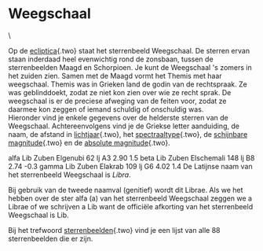 # Weegschaal

\

Op de [ecliptica](ecliptic.html){.two} staat het sterrenbeeld
Weegschaal. De sterren ervan staan inderdaad heel evenwichtig rond de
zonsbaan, tussen de sterrenbeelden Maagd en Schorpioen. Je kunt de
Weegschaal \'s zomers in het zuiden zien. Samen met de Maagd vormt het
Themis met haar weegschaal. Themis was in Grieken land de godin van de
rechtspraak. Ze was geblinddoekt, zodat ze niet kon zien over wie ze
recht sprak. De weegschaal is er de preciese afweging van de feiten
voor, zodat ze daarmee kon zeggen of iemand schuldig of onschuldig was.\
Hieronder vind je enkele gegevens over de helderste sterren van de
Weegschaal. Achtereenvolgens vind je de Griekse letter aanduiding, de
naam, de afstand in [lichtjaar](lichtjaa.html){.two}, het
[spectraaltype](spectraa.html){.two}, de [schijnbare
magnitude](magnitud.html){.two} en de [absolute
magnitude](absolute.html){.two}.

alfa Lib Zuben Elgenubi 62 lj A3 2.90 1.5 beta Lib Zuben Elschemali 148
lj B8 2.74 -0.3 gamma Lib Zuben Elakrab 109 lj G6 4.02 1.4 De Latijnse
naam van het sterrenbeeld Weegschaal is *Libra*.

Bij gebruik van de tweede naamval (genitief) wordt dit Librae. Als we
het hebben over de ster alfa (a) van het sterrenbeeld Weegschaal zeggen
we a Librae of we schrijven a Lib want de officiële afkorting van het
sterrenbeeld Weegschaal is Lib.

Bij het trefwoord [sterrenbeelden](sterrenb.html){.two} vind je een
lijst van alle 88 sterrenbeelden die er zijn.
